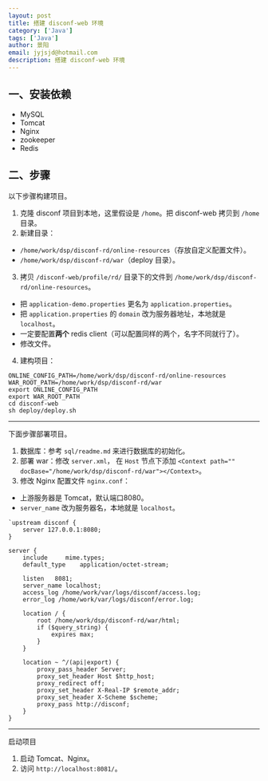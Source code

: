 ```yaml
---
layout: post
title: 搭建 disconf-web 环境
category: ['Java']
tags: ['Java']
author: 景阳
email: jyjsjd@hotmail.com
description: 搭建 disconf-web 环境
---
```


## 一、安装依赖
* MySQL
* Tomcat
* Nginx
* zookeeper
* Redis

## 二、步骤
以下步骤构建项目。

1. 克隆 disconf 项目到本地，这里假设是 `/home`。把 disconf-web 拷贝到 `/home` 目录。
2. 新建目录：
  * `/home/work/dsp/disconf-rd/online-resources`（存放自定义配置文件）。
  * `/home/work/dsp/disconf-rd/war`（deploy 目录）。
3. 拷贝 `/disconf-web/profile/rd/` 目录下的文件到 `/home/work/dsp/disconf-rd/online-resources`。
  * 把 `application-demo.properties` 更名为 `application.properties`。
  * 把 `application.properties` 的 `domain` 改为服务器地址，本地就是 `localhost`。
  * 一定要配置**两个** redis client（可以配置同样的两个，名字不同就行了）。
  * 修改文件。
4. 建构项目：

  ```shell
  ONLINE_CONFIG_PATH=/home/work/dsp/disconf-rd/online-resources
  WAR_ROOT_PATH=/home/work/dsp/disconf-rd/war
  export ONLINE_CONFIG_PATH
  export WAR_ROOT_PATH
  cd disconf-web
  sh deploy/deploy.sh
  ```

-----

下面步骤部署项目。

1. 数据库：参考 `sql/readme.md` 来进行数据库的初始化。
2. 部署 war：修改 `server.xml`， 在 `Host` 节点下添加 `<Context path="" docBase="/home/work/dsp/disconf-rd/war"></Context>`。
3. 修改 Nginx 配置文件 `nginx.conf`：
  * 上游服务器是 Tomcat，默认端口8080。
  * `server_name` 改为服务器名，本地就是 `localhost`。

  ```
  `upstream disconf {
      server 127.0.0.1:8080;
  }

  server {
      include     mime.types;
      default_type    application/octet-stream;

      listen   8081;
      server_name localhost;
      access_log /home/work/var/logs/disconf/access.log;
      error_log /home/work/var/logs/disconf/error.log;

      location / {
          root /home/work/dsp/disconf-rd/war/html;
          if ($query_string) {
              expires max;
          }
      }

      location ~ ^/(api|export) {
          proxy_pass_header Server;
          proxy_set_header Host $http_host;
          proxy_redirect off;
          proxy_set_header X-Real-IP $remote_addr;
          proxy_set_header X-Scheme $scheme;
          proxy_pass http://disconf;
      }
  }
  ```

-----
启动项目

1. 启动 Tomcat、Nginx。
2. 访问 `http://localhost:8081/`。
